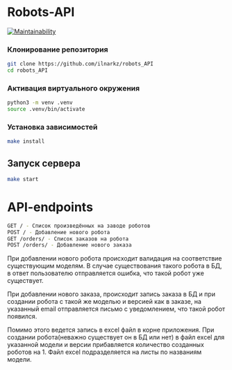 # Robots-API

[![Maintainability](https://api.codeclimate.com/v1/badges/b218ae03a2b027e4b1a0/maintainability)](https://codeclimate.com/github/ilnarkz/robots_API/maintainability)


### Клонирование репозитория

```bash
git clone https://github.com/ilnarkz/robots_API
cd robots_API
```

### Активация виртуального окружения

```bash
python3 -m venv .venv
source .venv/bin/activate
```

### Установка зависимостей

```bash
make install
```


## Запуск сервера

```bash
make start
```

# API-endpoints

```bash
GET / - Список произведённых на заводе роботов
POST / - Добавление нового робота
GET /orders/ - Список заказов на робота
POST /orders/ - Добавление нового заказа
```

При добавлении нового робота происходит валидация на соответствие существующим моделям. В случае существования такого робота в БД, в ответ пользователю отправляется ошибка, что такой робот уже существует.

При добавлении нового заказа, происходит запись заказа в БД и при создании робота с такой же моделью и версией как в заказе, на указанный email отправляется письмо с уведомлением, что такой робот появился.

Помимо этого ведется запись в excel файл в корне приложения. При создании робота(неважно существует он в БД или нет) в файл excel для указанной модели и версии прибавляется количество созданных роботов на 1. Файл excel подразделяется на листы по названиям модели.